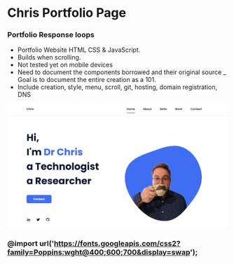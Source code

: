 # Chris Portfolio Page 
### Portfolio Response loops

- Portfolio Website HTML CSS & JavaScript.
- Builds when scrolling.
- Not tested yet on mobile devices
- Need to document the components borrowed and their original source
_ Goal is to document the entire creation as a 101.
- Include creation, style, menu, scroll, git, hosting, domain registration, DNS

![preview img](/preview.png)

### @import url('https://fonts.googleapis.com/css2?family=Poppins:wght@400;600;700&display=swap');
